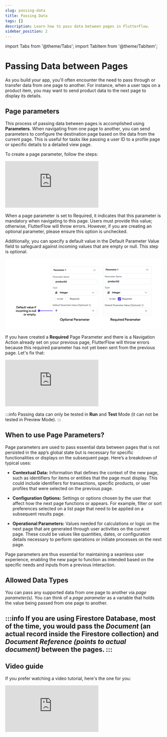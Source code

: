 ```yaml
---
slug: passing-data
title: Passing Data
tags: []
description: Learn how to pass data between pages in FlutterFlow.
sidebar_position: 2
---
```

import Tabs from '@theme/Tabs';
import TabItem from '@theme/TabItem';

# Passing Data between Pages

As you build your app, you'll often encounter the need to pass through or transfer data from one page to another. For instance, when a user taps on a product item, you may want to send product data to the next page to display its details.

## Page parameters
This process of passing data between pages is accomplished using **Parameters**. When navigating
from one page to another, you can send parameters to configure the destination
page based on the data from the current page. This is useful for tasks like
passing a user ID to a profile page or specific details to a detailed view page.

To create a page parameter, follow the steps:

<div style={{
    position: 'relative',
    paddingBottom: 'calc(56.67989417989418% + 41px)', // Keeps the aspect ratio and additional padding
    height: 0,
    width: '100%'
}}>
    <iframe 
        src="https://demo.arcade.software/oZV2X0pKNYO61p1jhY22?embed&show_copy_link=true"
        title="Create Page Parameters"
        style={{
            position: 'absolute',
            top: 0,
            left: 0,
            width: '100%',
            height: '100%',
            colorScheme: 'light'
        }}
        frameborder="0"
        loading="lazy"
        webkitAllowFullScreen
        mozAllowFullScreen
        allowFullScreen
        allow="clipboard-write">
    </iframe>
</div>
<p></p>

When a page parameter is set to Required, it indicates that this parameter is
mandatory when navigating to this page. Users must provide this value;
otherwise, FlutterFlow will throw errors. However, if you are creating an
optional parameter, please ensure this option is unchecked.

Additionally, you can specify a default value in the Default Parameter Value
field to safeguard against incoming values that are empty or null. This step is
optional.

![Page-Params.png](imgs/Page-Params.png)

If you have created a **Required** Page Parameter and there is a Navigation Action
already set on your previous page, FlutterFlow will throw errors because this
required parameter has not yet been sent from the previous page. Let's fix that:


<div style={{
    position: 'relative',
    paddingBottom: 'calc(56.67989417989418% + 41px)', // Keeps the aspect ratio and additional padding
    height: 0,
    width: '100%'
}}>
    <iframe 
        src="https://demo.arcade.software/kp34JJipEW24hz0u5RsW?embed&show_copy_link=true"
        title="Send Page Parameters"
        style={{
            position: 'absolute',
            top: 0,
            left: 0,
            width: '100%',
            height: '100%',
            colorScheme: 'light'
        }}
        frameborder="0"
        loading="lazy"
        webkitAllowFullScreen
        mozAllowFullScreen
        allowFullScreen
        allow="clipboard-write">
    </iframe>
</div>

<figure>
    
  <figcaption class="centered-caption"></figcaption>
</figure>

:::info
Passing data can only be tested in **Run** and **Test** Mode (it can not be tested in Preview Mode).
:::
 
## When to use Page Parameters?
Page parameters are used to pass essential data between pages that is not
persisted in the app’s global state but is necessary for specific
functionalities or displays on the subsequent page. Here’s a
breakdown of typical uses:

- **Contextual Data:** Information that defines the context of the new page, such
as
identifiers for items or entities that the page must display. This could include
identifiers for transactions, specific products, or user profiles that were
selected on the previous page.

- **Configuration Options:** Settings or options chosen by the user that affect
how
the next page functions or appears. For example, filter or sort preferences
selected on a list page that need to be applied on a subsequent results page.

- **Operational Parameters:** Values needed for calculations or logic on the next
page
that are generated through user activities on the current page. These could be
values like quantities, dates, or configuration details necessary to perform
operations or initiate processes on the next page.

Page parameters are thus essential for maintaining a seamless user experience,
enabling the new page to function as intended based on the specific needs and
inputs from a previous interaction.

## Allowed Data Types

You can pass any supported data from one page to another via *page parameter(s)*. You can think of a *page parameter* as a variable that holds the value being passed from one page to another.

:::info
If you are using Firestore Database, most of the time, you would pass the *Document* (an actual record inside the Firestore collection) and *Document Reference (points to actual document)* between the pages.
:::
---

## Video guide

If you prefer watching a video tutorial, here's the one for you:
<div style={{
    position: 'relative',
    paddingBottom: 'calc(56.67989417989418% + 41px)', // Keeps the aspect ratio and additional padding
    height: 0,
    width: '100%'}}>
    <iframe 
        src="https://www.youtube.com/embed/F_4O1uWm22g"
        title=""
        style={{
            position: 'absolute',
            top: 0,
            left: 0,
            width: '100%',
            height: '100%',
            colorScheme: 'light'
        }}
        frameborder="0"
        loading="lazy"
        webkitAllowFullScreen
        mozAllowFullScreen
        allowFullScreen
        allow="clipboard-write">
    </iframe>
</div>